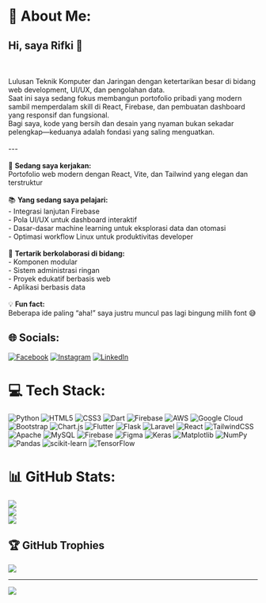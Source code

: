 # 💫 About Me:
## Hi, saya Rifki 👋
<br><br>Lulusan Teknik Komputer dan Jaringan dengan ketertarikan besar di bidang web development, UI/UX, dan pengolahan data.  <br>Saat ini saya sedang fokus membangun portofolio pribadi yang modern sambil memperdalam skill di React, Firebase, dan pembuatan dashboard yang responsif dan fungsional.  <br>Bagi saya, kode yang bersih dan desain yang nyaman bukan sekadar pelengkap—keduanya adalah fondasi yang saling menguatkan.<br><br>---<br><br>🎯 
**Sedang saya kerjakan:**  <br>Portofolio web modern dengan React, Vite, dan Tailwind yang elegan dan terstruktur  <br><br>📚 **Yang sedang saya pelajari:**  <br>- Integrasi lanjutan Firebase  <br>- Pola UI/UX untuk dashboard interaktif  <br>- Dasar-dasar machine learning untuk eksplorasi data dan otomasi  <br>- Optimasi workflow Linux untuk produktivitas developer  <br><br>🤝 **Tertarik berkolaborasi di bidang:**  <br>- Komponen modular  <br>- Sistem administrasi ringan  <br>- Proyek edukatif berbasis web  <br>- Aplikasi berbasis data  <br><br>💡 **Fun fact:**  <br>Beberapa ide paling “aha!” saya justru muncul pas lagi bingung milih font 😅<br>


## 🌐 Socials:
[![Facebook](https://img.shields.io/badge/Facebook-%231877F2.svg?logo=Facebook&logoColor=white)](https://facebook.com/@Ki) [![Instagram](https://img.shields.io/badge/Instagram-%23E4405F.svg?logo=Instagram&logoColor=white)](https://instagram.com/@rky.ptraa) [![LinkedIn](https://img.shields.io/badge/LinkedIn-%230077B5.svg?logo=linkedin&logoColor=white)](https://linkedin.com/in/@Rifki-Ardhika-Putra) 

# 💻 Tech Stack:
![Python](https://img.shields.io/badge/python-3670A0?style=for-the-badge&logo=python&logoColor=ffdd54) ![HTML5](https://img.shields.io/badge/html5-%23E34F26.svg?style=for-the-badge&logo=html5&logoColor=white) ![CSS3](https://img.shields.io/badge/css3-%231572B6.svg?style=for-the-badge&logo=css3&logoColor=white) ![Dart](https://img.shields.io/badge/dart-%230175C2.svg?style=for-the-badge&logo=dart&logoColor=white) ![Firebase](https://img.shields.io/badge/firebase-%23039BE5.svg?style=for-the-badge&logo=firebase) ![AWS](https://img.shields.io/badge/AWS-%23FF9900.svg?style=for-the-badge&logo=amazon-aws&logoColor=white) ![Google Cloud](https://img.shields.io/badge/GoogleCloud-%234285F4.svg?style=for-the-badge&logo=google-cloud&logoColor=white) ![Bootstrap](https://img.shields.io/badge/bootstrap-%238511FA.svg?style=for-the-badge&logo=bootstrap&logoColor=white) ![Chart.js](https://img.shields.io/badge/chart.js-F5788D.svg?style=for-the-badge&logo=chart.js&logoColor=white) ![Flutter](https://img.shields.io/badge/Flutter-%2302569B.svg?style=for-the-badge&logo=Flutter&logoColor=white) ![Flask](https://img.shields.io/badge/flask-%23000.svg?style=for-the-badge&logo=flask&logoColor=white) ![Laravel](https://img.shields.io/badge/laravel-%23FF2D20.svg?style=for-the-badge&logo=laravel&logoColor=white) ![React](https://img.shields.io/badge/react-%2320232a.svg?style=for-the-badge&logo=react&logoColor=%2361DAFB) ![TailwindCSS](https://img.shields.io/badge/tailwindcss-%2338B2AC.svg?style=for-the-badge&logo=tailwind-css&logoColor=white) ![Apache](https://img.shields.io/badge/apache-%23D42029.svg?style=for-the-badge&logo=apache&logoColor=white) ![MySQL](https://img.shields.io/badge/mysql-4479A1.svg?style=for-the-badge&logo=mysql&logoColor=white) ![Firebase](https://img.shields.io/badge/firebase-a08021?style=for-the-badge&logo=firebase&logoColor=ffcd34) ![Figma](https://img.shields.io/badge/figma-%23F24E1E.svg?style=for-the-badge&logo=figma&logoColor=white) ![Keras](https://img.shields.io/badge/Keras-%23D00000.svg?style=for-the-badge&logo=Keras&logoColor=white) ![Matplotlib](https://img.shields.io/badge/Matplotlib-%23ffffff.svg?style=for-the-badge&logo=Matplotlib&logoColor=black) ![NumPy](https://img.shields.io/badge/numpy-%23013243.svg?style=for-the-badge&logo=numpy&logoColor=white) ![Pandas](https://img.shields.io/badge/pandas-%23150458.svg?style=for-the-badge&logo=pandas&logoColor=white) ![scikit-learn](https://img.shields.io/badge/scikit--learn-%23F7931E.svg?style=for-the-badge&logo=scikit-learn&logoColor=white) ![TensorFlow](https://img.shields.io/badge/TensorFlow-%23FF6F00.svg?style=for-the-badge&logo=TensorFlow&logoColor=white)
# 📊 GitHub Stats:
![](https://github-readme-stats.vercel.app/api?username=rifki-ardhika-putra7&theme=dark&hide_border=false&include_all_commits=false&count_private=false)<br/>
![](https://nirzak-streak-stats.vercel.app/?user=rifki-ardhika-putra7&theme=dark&hide_border=false)<br/>
![](https://github-readme-stats.vercel.app/api/top-langs/?username=rifki-ardhika-putra7&theme=dark&hide_border=false&include_all_commits=false&count_private=false&layout=compact)

## 🏆 GitHub Trophies
![](https://github-profile-trophy.vercel.app/?username=rifki-ardhika-putra7&theme=default&no-frame=false&no-bg=true&margin-w=4)

---
[![](https://visitcount.itsvg.in/api?id=rifki-ardhika-putra7&icon=0&color=4)](https://visitcount.itsvg.in)

<!-- Proudly created with GPRM ( https://gprm.itsvg.in ) -->
